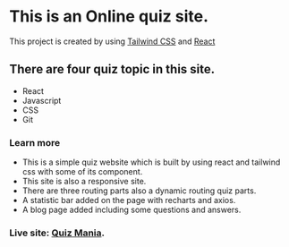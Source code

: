 # This is an Online quiz site.

This project is created by using [Tailwind CSS](https://tailwindcss.com/) and [React](https://reactjs.org/)

## There are four quiz topic in this site.

- React
- Javascript
- CSS
- Git

### Learn more

- This is a simple quiz website which is built by using react and tailwind css with some of its component.
- This site is also a responsive site.
- There are three routing parts also a dynamic routing quiz parts.
- A statistic bar added on the page with recharts and axios.
- A blog page added including some questions and answers.

### Live site: [Quiz Mania](https://quiz-mania-site.netlify.app/).
